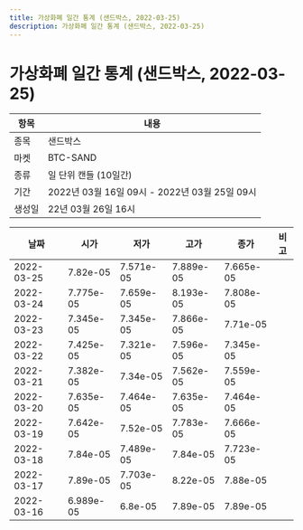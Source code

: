 ```yaml
---
title: 가상화폐 일간 통계 (샌드박스, 2022-03-25)
description: 가상화폐 일간 통계 (샌드박스, 2022-03-25)
---
```


가상화폐 일간 통계 (샌드박스, 2022-03-25)
===

|항목|내용|
|--|--|
|종목|샌드박스|
|마켓|BTC-SAND|
|종류|일 단위 캔들 (10일간)|
|기간|2022년 03월 16일 09시 - 2022년 03월 25일 09시|
|생성일|22년 03월 26일 16시|


|날짜|시가|저가|고가|종가|비고|
|--|--|--|--|--|--|
|2022-03-25|7.82e-05|7.571e-05|7.889e-05|7.665e-05|    |
|2022-03-24|7.775e-05|7.659e-05|8.193e-05|7.808e-05|    |
|2022-03-23|7.345e-05|7.345e-05|7.866e-05|7.71e-05|    |
|2022-03-22|7.425e-05|7.321e-05|7.596e-05|7.345e-05|    |
|2022-03-21|7.382e-05|7.34e-05|7.562e-05|7.559e-05|    |
|2022-03-20|7.635e-05|7.464e-05|7.635e-05|7.464e-05|    |
|2022-03-19|7.642e-05|7.52e-05|7.783e-05|7.666e-05|    |
|2022-03-18|7.84e-05|7.489e-05|7.84e-05|7.723e-05|    |
|2022-03-17|7.89e-05|7.703e-05|8.22e-05|7.88e-05|    |
|2022-03-16|6.989e-05|6.8e-05|7.89e-05|7.89e-05|    |
